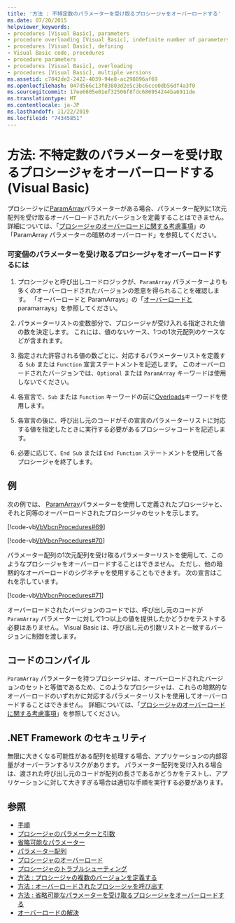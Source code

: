 ```yaml
---
title: '方法 : 不特定数のパラメーターを受け取るプロシージャをオーバーロードする'
ms.date: 07/20/2015
helpviewer_keywords:
- procedures [Visual Basic], parameters
- procedure overloading [Visual Basic], indefinite number of parameters
- procedures [Visual Basic], defining
- Visual Basic code, procedures
- procedure parameters
- procedures [Visual Basic], overloading
- procedures [Visual Basic], multiple versions
ms.assetid: c7042de2-2422-4039-94e8-ac298896af69
ms.openlocfilehash: 047d566c13f03803d2e5c3bc6cce0db56df4a3f0
ms.sourcegitcommit: 17ee6605e01ef32506f8fdc686954244ba6911de
ms.translationtype: MT
ms.contentlocale: ja-JP
ms.lasthandoff: 11/22/2019
ms.locfileid: "74345851"
---
```

# <a name="how-to-overload-a-procedure-that-takes-an-indefinite-number-of-parameters-visual-basic"></a>方法: 不特定数のパラメーターを受け取るプロシージャをオーバーロードする (Visual Basic)
プロシージャに[ParamArray](../../../../visual-basic/language-reference/modifiers/paramarray.md)パラメーターがある場合、パラメーター配列に1次元配列を受け取るオーバーロードされたバージョンを定義することはできません。 詳細については、「[プロシージャのオーバーロードに関する考慮事項](./considerations-in-overloading-procedures.md)」の「ParamArray パラメーターの暗黙のオーバーロード」を参照してください。  
  
### <a name="to-overload-a-procedure-that-takes-a-variable-number-of-parameters"></a>可変個のパラメーターを受け取るプロシージャをオーバーロードするには  
  
1. プロシージャと呼び出しコードロジックが、`ParamArray` パラメーターよりも多くのオーバーロードされたバージョンの恩恵を得られることを確認します。 「オーバーロードと ParamArrays」の「[オーバーロードと](./considerations-in-overloading-procedures.md)paramarrays」を参照してください。  
  
2. パラメーターリストの変数部分で、プロシージャが受け入れる指定された値の数を決定します。 これには、値のないケース、1つの1次元配列のケースなどが含まれます。  
  
3. 指定された許容される値の数ごとに、対応するパラメーターリストを定義する `Sub` または `Function` 宣言ステートメントを記述します。 このオーバーロードされたバージョンでは、`Optional` または `ParamArray` キーワードは使用しないでください。  
  
4. 各宣言で、`Sub` または `Function` キーワードの前に[Overloads](../../../../visual-basic/language-reference/modifiers/overloads.md)キーワードを使用します。  
  
5. 各宣言の後に、呼び出し元のコードがその宣言のパラメーターリストに対応する値を指定したときに実行する必要があるプロシージャコードを記述します。  
  
6. 必要に応じて、`End Sub` または `End Function` ステートメントを使用して各プロシージャを終了します。  
  
## <a name="example"></a>例  
 次の例では、 [ParamArray](../../../../visual-basic/language-reference/modifiers/paramarray.md)パラメーターを使用して定義されたプロシージャと、それと同等のオーバーロードされたプロシージャのセットを示します。  
  
 [!code-vb[VbVbcnProcedures#69](~/samples/snippets/visualbasic/VS_Snippets_VBCSharp/VbVbcnProcedures/VB/Class1.vb#69)]  
  
 [!code-vb[VbVbcnProcedures#70](~/samples/snippets/visualbasic/VS_Snippets_VBCSharp/VbVbcnProcedures/VB/Class1.vb#70)]  
  
 パラメーター配列の1次元配列を受け取るパラメーターリストを使用して、このようなプロシージャをオーバーロードすることはできません。 ただし、他の暗黙的なオーバーロードのシグネチャを使用することもできます。 次の宣言はこれを示しています。  
  
 [!code-vb[VbVbcnProcedures#71](~/samples/snippets/visualbasic/VS_Snippets_VBCSharp/VbVbcnProcedures/VB/Class1.vb#71)]  
  
 オーバーロードされたバージョンのコードでは、呼び出し元のコードが `ParamArray` パラメーターに対して1つ以上の値を提供したかどうかをテストする必要はありません。 Visual Basic は、呼び出し元の引数リストと一致するバージョンに制御を渡します。  
  
## <a name="compiling-the-code"></a>コードのコンパイル  
 `ParamArray` パラメーターを持つプロシージャは、オーバーロードされたバージョンのセットと等価であるため、このようなプロシージャは、これらの暗黙的なオーバーロードのいずれかに対応するパラメーターリストを使用してオーバーロードすることはできません。 詳細については、「[プロシージャのオーバーロードに関する考慮事項](./considerations-in-overloading-procedures.md)」を参照してください。  
  
## <a name="net-framework-security"></a>.NET Framework のセキュリティ  
 無限に大きくなる可能性がある配列を処理する場合、アプリケーションの内部容量がオーバーランするリスクがあります。 パラメーター配列を受け入れる場合は、渡された呼び出し元のコードが配列の長さであるかどうかをテストし、アプリケーションに対して大きすぎる場合は適切な手順を実行する必要があります。  
  
## <a name="see-also"></a>参照

- [手順](./index.md)
- [プロシージャのパラメーターと引数](./procedure-parameters-and-arguments.md)
- [省略可能なパラメーター](./optional-parameters.md)
- [パラメーター配列](./parameter-arrays.md)
- [プロシージャのオーバーロード](./procedure-overloading.md)
- [プロシージャのトラブルシューティング](./troubleshooting-procedures.md)
- [方法 : プロシージャの複数のバージョンを定義する](./how-to-define-multiple-versions-of-a-procedure.md)
- [方法 : オーバーロードされたプロシージャを呼び出す](./how-to-call-an-overloaded-procedure.md)
- [方法 : 省略可能なパラメーターを受け取るプロシージャをオーバーロードする](./how-to-overload-a-procedure-that-takes-optional-parameters.md)
- [オーバーロードの解決](./overload-resolution.md)
